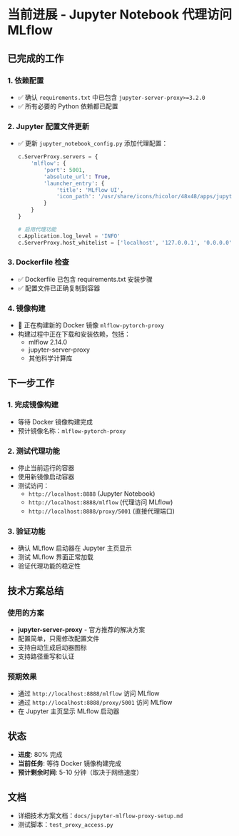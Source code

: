 # 当前进展 - Jupyter Notebook 代理访问 MLflow

## 已完成的工作

### 1. 依赖配置
- ✅ 确认 `requirements.txt` 中已包含 `jupyter-server-proxy>=3.2.0`
- ✅ 所有必要的 Python 依赖都已配置

### 2. Jupyter 配置文件更新
- ✅ 更新 `jupyter_notebook_config.py` 添加代理配置：
  ```python
  c.ServerProxy.servers = {
      'mlflow': {
          'port': 5001,
          'absolute_url': True,
          'launcher_entry': {
              'title': 'MLflow UI',
              'icon_path': '/usr/share/icons/hicolor/48x48/apps/jupyter.png'
          }
      }
  }
  
  # 启用代理功能
  c.Application.log_level = 'INFO'
  c.ServerProxy.host_whitelist = ['localhost', '127.0.0.1', '0.0.0.0']
  ```

### 3. Dockerfile 检查
- ✅ Dockerfile 已包含 requirements.txt 安装步骤
- ✅ 配置文件已正确复制到容器

### 4. 镜像构建
- 🔄 正在构建新的 Docker 镜像 `mlflow-pytorch-proxy`
- 构建过程中正在下载和安装依赖，包括：
  - mlflow 2.14.0
  - jupyter-server-proxy
  - 其他科学计算库

## 下一步工作

### 1. 完成镜像构建
- 等待 Docker 镜像构建完成
- 预计镜像名称：`mlflow-pytorch-proxy`

### 2. 测试代理功能
- 停止当前运行的容器
- 使用新镜像启动容器
- 测试访问：
  - `http://localhost:8888` (Jupyter Notebook)
  - `http://localhost:8888/mlflow` (代理访问 MLflow)
  - `http://localhost:8888/proxy/5001` (直接代理端口)

### 3. 验证功能
- 确认 MLflow 启动器在 Jupyter 主页显示
- 测试 MLflow 界面正常加载
- 验证代理功能的稳定性

## 技术方案总结

### 使用的方案
- **jupyter-server-proxy** - 官方推荐的解决方案
- 配置简单，只需修改配置文件
- 支持自动生成启动器图标
- 支持路径重写和认证

### 预期效果
- 通过 `http://localhost:8888/mlflow` 访问 MLflow
- 通过 `http://localhost:8888/proxy/5001` 访问 MLflow
- 在 Jupyter 主页显示 MLflow 启动器

## 状态
- **进度**: 80% 完成
- **当前任务**: 等待 Docker 镜像构建完成
- **预计剩余时间**: 5-10 分钟（取决于网络速度）

## 文档
- 详细技术方案文档：`docs/jupyter-mlflow-proxy-setup.md`
- 测试脚本：`test_proxy_access.py`
